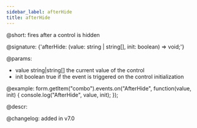 ```yaml
---
sidebar_label: afterHide
title: afterHide
---          
```


@short: fires after a control is hidden
 
@signature: {'afterHide: (value: string | string[], init: boolean) => void;'}

@params:
- value     string|string[]     the current value of the control
- init      boolean     true if the event is triggered on the control initialization


@example:
form.getItem("combo").events.on("AfterHide", function(value, init) {
    console.log("AfterHide", value, init);
});



@descr:

@changelog: added in v7.0
